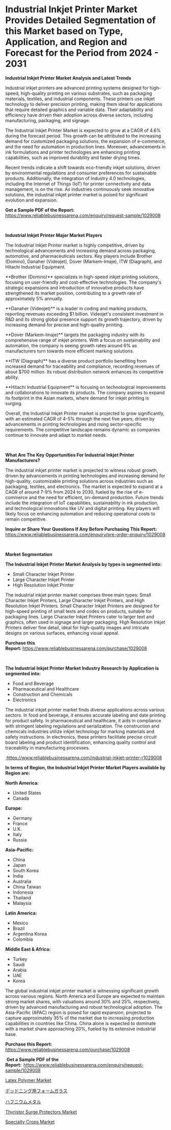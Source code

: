 <p><h1>Industrial Inkjet Printer Market Provides Detailed Segmentation of this Market based on Type, Application, and Region and Forecast for the Period from 2024 - 2031</h1></p><p><strong>Industrial Inkjet Printer Market Analysis and Latest Trends</strong></p>
<p><p>Industrial inkjet printers are advanced printing systems designed for high-speed, high-quality printing on various substrates, such as packaging materials, textiles, and industrial components. These printers use inkjet technology to deliver precision printing, making them ideal for applications that require detailed graphics and variable data. Their adaptability and efficiency have driven their adoption across diverse sectors, including manufacturing, packaging, and signage.</p><p>The Industrial Inkjet Printer Market is expected to grow at a CAGR of 4.6% during the forecast period. This growth can be attributed to the increasing demand for customized packaging solutions, the expansion of e-commerce, and the need for automation in production lines. Moreover, advancements in ink formulations and printer technologies are enhancing printing capabilities, such as improved durability and faster drying times.</p><p>Recent trends indicate a shift towards eco-friendly inkjet solutions, driven by environmental regulations and consumer preferences for sustainable products. Additionally, the integration of Industry 4.0 technologies, including the Internet of Things (IoT) for printer connectivity and data management, is on the rise. As industries continuously seek innovative solutions, the industrial inkjet printer market is poised for significant evolution and expansion.</p></p>
<p><strong>Get a Sample PDF of the Report:&nbsp;</strong> <a href="https://www.reliablebusinessarena.com/enquiry/request-sample/1029008">https://www.reliablebusinessarena.com/enquiry/request-sample/1029008</a></p>
<p>&nbsp;</p>
<p><strong>Industrial Inkjet Printer Major Market Players</strong></p>
<p><p>The Industrial Inkjet Printer market is highly competitive, driven by technological advancements and increasing demand across packaging, automotive, and pharmaceuticals sectors. Key players include Brother (Domino), Danaher (Videojet), Dover (Markem-Imaje), ITW (Diagraph), and Hitachi Industrial Equipment. </p><p>**Brother (Domino)** specializes in high-speed inkjet printing solutions, focusing on user-friendly and cost-effective technologies. The company's strategic expansions and introduction of innovative products have strengthened its market position, contributing to a growth rate of approximately 5% annually.</p><p>**Danaher (Videojet)** is a leader in coding and marking products, reporting revenues exceeding $1 billion. Videojet's consistent investment in R&D and its strong global presence support its growth trajectory, driven by increasing demand for precise and high-quality printing.</p><p>**Dover (Markem-Imaje)** targets the packaging industry with its comprehensive range of inkjet printers. With a focus on sustainability and automation, the company is seeing growth rates around 6% as manufacturers turn towards more efficient marking solutions.</p><p>**ITW (Diagraph)** has a diverse product portfolio benefiting from increased demand for traceability and compliance, recording revenues of about $700 million. Its robust distribution network enhances its competitive ability.</p><p>**Hitachi Industrial Equipment** is focusing on technological improvements and collaborations to innovate its products. The company aspires to expand its footprint in the Asian markets, where demand for inkjet printing is surging.</p><p>Overall, the Industrial Inkjet Printer market is projected to grow significantly, with an estimated CAGR of 4-5% through the next five years, driven by advancements in printing technologies and rising sector-specific requirements. The competitive landscape remains dynamic as companies continue to innovate and adapt to market needs.</p></p>
<p>&nbsp;</p>
<p><strong>What Are The Key Opportunities For Industrial Inkjet Printer Manufacturers?</strong></p>
<p><p>The industrial inkjet printer market is projected to witness robust growth, driven by advancements in printing technologies and increasing demand for high-quality, customizable printing solutions across industries such as packaging, textiles, and electronics. The market is expected to expand at a CAGR of around 7-9% from 2024 to 2030, fueled by the rise of e-commerce and the need for efficient, on-demand production. Future trends include the integration of IoT capabilities, sustainability in ink production, and technological innovations like UV and digital printing. Key players will likely focus on enhancing automation and reducing operational costs to remain competitive.</p></p>
<p><strong>Inquire or Share Your Questions If Any Before Purchasing This Report:</strong> <a href="https://www.reliablebusinessarena.com/enquiry/pre-order-enquiry/1029008">https://www.reliablebusinessarena.com/enquiry/pre-order-enquiry/1029008</a></p>
<p>&nbsp;</p>
<p><strong>Market Segmentation</strong></p>
<p><strong>The Industrial Inkjet Printer Market Analysis by types is segmented into:</strong></p>
<p><ul><li>Small Character Inkjet Printer</li><li>Large Character Inkjet Printer</li><li>High Resolution Inkjet Printer</li></ul></p>
<p><p>The industrial inkjet printer market comprises three main types: Small Character Inkjet Printers, Large Character Inkjet Printers, and High Resolution Inkjet Printers. Small Character Inkjet Printers are designed for high-speed printing of small texts and codes on products, suitable for packaging lines. Large Character Inkjet Printers cater to larger text and graphics, often used in signage and larger packaging. High Resolution Inkjet Printers deliver fine detail, ideal for high-quality images and intricate designs on various surfaces, enhancing visual appeal.</p></p>
<p><strong>Purchase this Report:&nbsp;</strong><a href="https://www.reliablebusinessarena.com/purchase/1029008">https://www.reliablebusinessarena.com/purchase/1029008</a></p>
<p>&nbsp;</p>
<p><strong>The Industrial Inkjet Printer Market Industry Research by Application is segmented into:</strong></p>
<p><ul><li>Food and Beverage</li><li>Pharmaceutical and Healthcare</li><li>Construction and Chemicals</li><li>Electronics</li></ul></p>
<p><p>The industrial inkjet printer market finds diverse applications across various sectors. In food and beverage, it ensures accurate labeling and date printing for product safety. In pharmaceutical and healthcare, it aids in compliance with stringent labeling regulations and serialization. The construction and chemicals industries utilize inkjet technology for marking materials and safety instructions. In electronics, these printers facilitate precise circuit board labeling and product identification, enhancing quality control and traceability in manufacturing processes.</p></p>
<p><a href="https://www.reliablebusinessarena.com/industrial-inkjet-printer-r1029008">&nbsp;https://www.reliablebusinessarena.com/industrial-inkjet-printer-r1029008</a></p>
<p><strong>In terms of Region, the Industrial Inkjet Printer Market Players available by Region are:</strong></p>
<p>
    <p> <strong> North America: </strong>
        <ul>
            <li>United States</li>
            <li>Canada</li>
        </ul>
        </p> 
    <p> <strong> Europe: </strong>
        <ul>
            <li>Germany</li>
            <li>France</li>
            <li>U.K.</li>
            <li>Italy</li>
            <li>Russia</li>
        </ul>
        </p> 
    <p> <strong> Asia-Pacific: </strong>
        <ul>
            <li>China</li>
            <li>Japan</li>
            <li>South Korea</li>
            <li>India</li>
            <li>Australia</li>
            <li>China Taiwan</li>
            <li>Indonesia</li>
            <li>Thailand</li>
            <li>Malaysia</li>
        </ul>
        </p> 
    <p> <strong> Latin America: </strong>
        <ul>
            <li>Mexico</li>
            <li>Brazil</li>
            <li>Argentina Korea</li>
            <li>Colombia</li>
        </ul>
        </p> 
    <p> <strong> Middle East & Africa: </strong>
        <ul>
            <li>Turkey</li>
            <li>Saudi</li>
            <li>Arabia</li>
            <li>UAE</li>
            <li>Korea</li>
        </ul>
    </p>
    </p>
<p><p>The global industrial inkjet printer market is witnessing significant growth across various regions. North America and Europe are expected to maintain strong market shares, with valuations around 30% and 25%, respectively, driven by advanced manufacturing and robust technological adoption. The Asia-Pacific (APAC) region is poised for rapid expansion, projected to capture approximately 35% of the market due to increasing production capabilities in countries like China. China alone is expected to dominate with a market share approaching 20%, fueled by its extensive industrial base.</p></p>
<p><strong>Purchase this Report: </strong><a href="https://www.reliablebusinessarena.com/purchase/1029008">https://www.reliablebusinessarena.com/purchase/1029008</a></p>
<p>&nbsp;<strong>Get a Sample PDF of the Report:&nbsp;&nbsp;</strong><a href="https://www.reliablebusinessarena.com/enquiry/request-sample/1029008">https://www.reliablebusinessarena.com/enquiry/request-sample/1029008</a></p>
<p><strong></strong></p>
<p><p><a href="https://issuu.com/reportprime-2/docs/latex-polymer-market-size-2030.pptx_4c0b943f217597">Latex Polymer Market</a></p><p><a href="https://medium.com/@shawnsmihv6/foam-glass-for-deadening-market-%E3%81%AE%E3%82%B0%E3%83%AD%E3%83%BC%E3%83%90%E3%83%AB%E5%B8%82%E5%A0%B4%E6%A6%82%E8%A6%81%E3%81%AF-%E4%B8%96%E7%95%8C%E3%81%8A%E3%82%88%E3%81%B3%E4%B8%BB%E8%A6%81%E5%B8%82%E5%A0%B4%E3%81%AB%E3%81%8A%E3%81%91%E3%82%8B%E6%A5%AD%E7%95%8C%E3%81%AB%E5%BD%B1%E9%9F%BF%E3%82%92%E4%B8%8E%E3%81%88%E3%82%8B%E4%B8%BB%E8%A6%81%E3%81%AA%E3%83%88%E3%83%AC%E3%83%B3%E3%83%89%E3%81%AB%E3%81%A4%E3%81%84%E3%81%A6-%E7%8B%AC%E8%87%AA%E3%81%AE%E8%A6%96%E7%82%B9%E3%82%92%E6%8F%90%E4%BE%9B%E3%81%97%E3%81%BE%E3%81%99-fbfd5f6c7307">デッドニング用フォームガラス</a></p><p><a href="https://medium.com/@shawnsmihv6/hafnium-metals-market-%E3%81%AF-%E3%82%B3%E3%82%B9%E3%83%88%E7%AE%A1%E7%90%86%E3%81%A8%E5%8A%B9%E7%8E%87%E5%90%91%E4%B8%8A%E3%82%92%E5%84%AA%E5%85%88%E3%81%97%E3%81%BE%E3%81%99-%E3%81%95%E3%82%89%E3%81%AB-%E5%A0%B1%E5%91%8A%E6%9B%B8%E3%81%AF%E5%B8%82%E5%A0%B4%E3%81%AE%E9%9C%80%E8%A6%81%E9%9D%A2%E3%81%A8%E4%BE%9B%E7%B5%A6%E9%9D%A2%E3%81%AE%E4%B8%A1%E6%96%B9%E3%82%92%E3%82%AB%E3%83%90%E3%83%BC%E3%81%97%E3%81%A6%E3%81%84%E3%81%BE%E3%81%99-hafnium-metals-%E5%B8%82%E5%A0%B4%E3%81%AF-2024-055876319e93?postPublishedType=initial">ハフニウムメタル</a></p><p><a href="https://medium.com/@sac-m/the-global-thyristor-surge-protectors-market-is-at-the-forefront-of-innovation-driving-rapid-7842756484a5">Thyristor Surge Protectors Market</a></p><p><a href="https://www.linkedin.com/pulse/future-insights-specialty-crops-market-trends-regional-rg8fe?trackingId=I82ElGgQSR2xpocYKVkJLg%3D%3D">Specialty Crops Market</a></p></p>